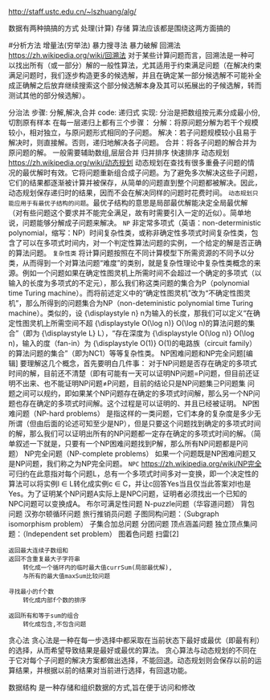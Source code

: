 http://staff.ustc.edu.cn/~lszhuang/alg/

数据有两种搞搞的方式
    处理(计算)
    存储
算法应该都是围绕这两方面搞的


#分析方法
增量法(穷举法) 暴力搜寻法
    暴力破解
    回溯法 https://zh.wikipedia.org/wiki/回溯法
        对于某些计算问题而言，回溯法是一种可以找出所有（或一部分）解的一般性算法，尤其适用于约束满足问题（在解决约束满足问题时，我们逐步构造更多的候选解，并且在确定某一部分候选解不可能补全成正确解之后放弃继续搜索这个部分候选解本身及其可以拓展出的子候选解，转而测试其他的部分候选解）。

分治法
    步骤: 分解,解决,合并
    code: 递归式
    实现: 分治是把数组按元素分成最小份,切割原有样本
    在每一层递归上都有三个步骤：
        分解：将原问题分解为若干个规模较小，相对独立，与原问题形式相同的子问题。
        解决：若子问题规模较小且易于解决时，则直接解。否则，递归地解决各子问题。
        合并：将各子问题的解合并为原问题的解。
            一般需要辅助数组,层层合并
    归并排序
    快速排序
动态规划
    https://zh.wikipedia.org/wiki/动态规划
    动态规划在查找有很多重叠子问题的情况的最优解时有效。它将问题重新组合成子问题。为了避免多次解决这些子问题，它们的结果都逐渐被计算并被保存，从简单的问题直到整个问题都被解决。因此，动态规划保存递归时的结果，因而不会在解决同样的问题时花费时间。
    `动态规划只能应用于有最优子结构的问题`。最优子结构的意思是局部最优解能决定全局最优解（对有些问题这个要求并不能完全满足，故有时需要引入一定的近似）。简单地说，问题能够分解成子问题来解决。
    `NP`
    非定常多项式（英语：non-deterministic polynomial，缩写：NP）时间复杂性类，或称非确定性多项式时间复杂性类，包含了可以在多项式时间内，对一个判定性算法问题的实例，一个给定的解是否正确的算法问题。
    `复杂性类`
    将计算问题按照在不同计算模型下所需资源的不同予以分类，从而得到一个对算法问题“难度”的类别，就是复杂性理论中复杂性类概念的来源。例如一个问题如果在确定性图灵机上所需时间不会超过一个确定的多项式（以输入的长度为多项式的不定元），那么我们称这类问题的集合为P（polynomial time Turing machine）。而将前述定义中的“确定性图灵机”改为“不确定性图灵机”，那么所得到的问题集合为NP（non-deteministic polynomial time Turing machine）。类似的，设 {\displaystyle n} n为输入的长度，那我们可以定义“在确定性图灵机上所需空间不超 {\displaystyle O(\log n)} O(\log n)的算法问题的集合”（即为 {\displaystyle L} L），“存在深度为 {\displaystyle O(\log n)} O(\log n)，输入的度（fan-in）为 {\displaystyle O(1)} O(1)的电路族（circuit family）的算法问题的集合”（即为NC1）等等复杂性类。
    NP困难问题和NP完全问题[编辑]
    要理解这几个概念，首先要明白几件事：
    对于NP问题是否存在确定的多项式时间的解，目前还不清楚（即有可能有一天可以证明NP问题=P问题，但目前还证明不出来、也不能证明NP问题≠P问题，目前的结论只是NP问题集⊇P问题集
    问题之间可以规约，即如果某个NP问题存在确定的多项式时间解，那么另一个NP问题也存在确定的多项式时间解。这个过程是可以证明的、并且已经被证明。
    NP困难问题（NP-hard problems）
    是指这样的一类问题，它们本身的复杂度是多少无所谓（但由后面的论述可知至少是NP），但是只要这个问题找到确定的多项式时间的解，那么我们可以证明出所有的NP问题都一定存在确定的多项式时间的解。（简单叙述一下就是，只要有一个NP困难问题找到P解，那么所有NP问题都是P问题）
    NP完全问题（NP-complete problems）
    如果一个问题既是NP困难问题又是NP问题，我们称之为NP完全问题。
    `NPC`
    https://zh.wikipedia.org/wiki/NP完全
    可归约在此意指对每个问题L，总有一个多项式时间多对一变换，即一个决定性的算法可以将实例l ∈ L转化成实例c ∈ C，并让c回答Yes当且仅当此答案对l也是Yes。为了证明某个NP问题A实际上是NPC问题，证明者必须找出一个已知的NPC问题可以变换成A。
        布尔可满足性问题
        N-puzzle问题（华容道问题）
        背包问题
        汉弥尔顿循环问题
        旅行推销员问题
        子图同构问题：（Subgraph isomorphism problem）
        子集合加总问题
        分团问题
        顶点涵盖问题
        独立顶点集问题：（Independent set problem）
        图着色问题
        扫雷[2]

    返回最大连续子数组和
    返回不含重复最大子字符串
        转化成一个循环内的临时最大值currSum(局部最优解),
        与所有的最大值maxSum比较问题

    寻找最小的f个数
        转化成内部f个数的排序

    返回所有和等于sum的组合
        转化成包含,不包含问题


贪心法
    贪心法是一种在每一步选择中都采取在当前状态下最好或最优（即最有利）的选择，从而希望导致结果是最好或最优的算法。
    贪心算法与动态规划的不同在于它对每个子问题的解决方案都做出选择，不能回退。动态规划则会保存以前的运算结果，并根据以前的结果对当前进行选择，有回退功能。


数据结构
    是一种存储和组织数据的方式,旨在便于访问和修改
